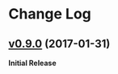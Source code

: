 # Change Log

## [v0.9.0](https://github.com/gitbrent/sprestlib/tree/v1.0.0) (2017-01-31)

**Initial Release**
